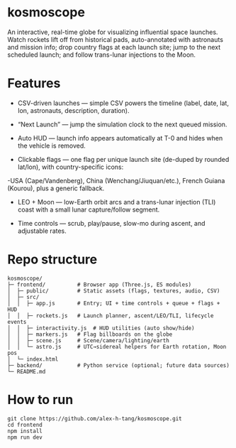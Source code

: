 # kosmoscope

An interactive, real-time globe for visualizing influential space launches. Watch rockets lift off from historical pads, auto-annotated with astronauts and mission info; drop country flags at each launch site; jump to the next scheduled launch; and follow trans-lunar injections to the Moon.

# Features

- CSV-driven launches — simple CSV powers the timeline (label, date, lat, lon, astronauts, description, duration).

- “Next Launch” — jump the simulation clock to the next queued mission.

- Auto HUD — launch info appears automatically at T-0 and hides when the vehicle is removed.

- Clickable flags — one flag per unique launch site (de-duped by rounded lat/lon), with country-specific icons:

-USA (Cape/Vandenberg), China (Wenchang/Jiuquan/etc.), French Guiana (Kourou), plus a generic fallback.

- LEO + Moon — low-Earth orbit arcs and a trans-lunar injection (TLI) coast with a small lunar capture/follow segment.

- Time controls — scrub, play/pause, slow-mo during ascent, and adjustable rates.


# Repo structure
```
kosmoscope/
├─ frontend/          # Browser app (Three.js, ES modules)
│  ├─ public/         # Static assets (flags, textures, audio, CSV)
│  ├─ src/
│  │  ├─ app.js       # Entry; UI + time controls + queue + flags + HUD
│  │  ├─ rockets.js   # Launch planner, ascent/LEO/TLI, lifecycle events
│  │  ├─ interactivity.js  # HUD utilities (auto show/hide)
│  │  ├─ markers.js   # Flag billboards on the globe
│  │  ├─ scene.js     # Scene/camera/lighting/earth
│  │  └─ astro.js     # UTC→sidereal helpers for Earth rotation, Moon pos
│  └─ index.html
├─ backend/           # Python service (optional; future data sources)
└─ README.md
```

# How to run

```
git clone https://github.com/alex-h-tang/kosmoscope.git
cd frontend
npm install
npm run dev
```

